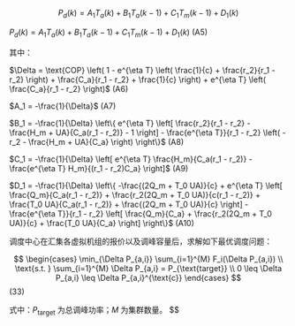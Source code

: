 $$P_{d}(k)=A_{1}T_{a}(k)+B_{1}T_{a}(k-1)+C_{1}T_{m}(k-1)+D_{1}(k)$$

$P_d(k) = A_1 T_a(k) + B_1 T_a(k-1) + C_1 T_m(k-1) + D_1(k)$ (A5)

其中：

$\Delta = \text{COP} \left( 1 - e^{\eta T} \left( \frac{1}{c} + \frac{r_2}{r_1 - r_2} \right) + \frac{C_a}{r_1 - r_2} + \frac{1}{c} \right) + e^{\eta T} \left( \frac{C_a}{r_1 - r_2} \right)$ (A6)

$A_1 = -\frac{1}{\Delta}$ (A7)

$B_1 = -\frac{1}{\Delta} \left\{ e^{\eta T} \left[ \frac{r_2}{r_1 - r_2} - \frac{H_m + UA}{C_a(r_1 - r_2)} - 1 \right] - \frac{e^{\eta T}}{r_1 - r_2} \left( -r_2 - \frac{H_m + UA}{C_a} \right) \right\}$ (A8)

$C_1 = -\frac{1}{\Delta} \left[ e^{\eta T} \frac{H_m}{C_a(r_1 - r_2)} - \frac{e^{\eta T} H_m}{(r_1 - r_2)C_a} \right]$ (A9)

$D_1 = -\frac{1}{\Delta} \left\{ -\frac{(2Q_m + T_0 UA)}{c} + e^{\eta T} \left[ \frac{Q_m}{C_a(r_1 - r_2)} + \frac{r_2(2Q_m + T_0 UA)}{c(r_1 - r_2)} + \frac{T_0 UA}{C_a(r_1 - r_2)} + \frac{(2Q_m + T_0 UA)}{c} \right] - \frac{e^{\eta T}}{r_1 - r_2} \left[ \frac{Q_m}{C_a} + \frac{r_2(2Q_m + T_0 UA)}{c} + \frac{T_0 UA}{C_a} \right] \right\}$ (A10)

调度中心在汇集各虚拟机组的报价以及调峰容量后，求解如下最优调度问题：

$$
\begin{cases}
\min_{\Delta P_{a,i}} \sum_{i=1}^{M} F_i(\Delta P_{a,i}) \\
\text{s.t. } \sum_{i=1}^{M} \Delta P_{a,i} = P_{\text{target}} \\
0 \leq \Delta P_{a,i} \leq \Delta P_{a,i}^{\text{c}}
\end{cases}
$$  (33)

式中：$P_{\text{target}}$ 为总调峰功率；$M$ 为集群数量。
$$
